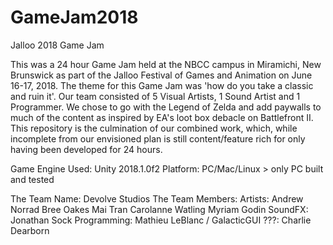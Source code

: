 # GameJam2018
Jalloo 2018 Game Jam

This was a 24 hour Game Jam held at the NBCC campus in Miramichi, New Brunswick as part of the Jalloo Festival of Games and Animation on June 16-17, 2018.
The theme for this Game Jam was 'how do you take a classic and ruin it'.
Our team consisted of 5 Visual Artists, 1 Sound Artist and 1 Programmer.
We chose to go with the Legend of Zelda and add paywalls to much of the content as inspired by EA's loot box debacle on Battlefront II.
This repository is the culmination of our combined work, which, while incomplete from our envisioned plan is still content/feature rich for only having been developed for 24 hours.

Game Engine Used: Unity 2018.1.0f2
Platform: PC/Mac/Linux > only PC built and tested

The Team Name: Devolve Studios
The Team Members:
    Artists:
        Andrew Norrad
        Bree Oakes
        Mai Tran
        Carolanne Watling
        Myriam Godin
    SoundFX:
        Jonathan Sock
    Programming:
        Mathieu LeBlanc / GalacticGUI
    ???:
        Charlie Dearborn
